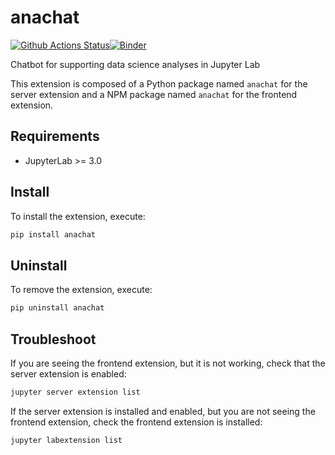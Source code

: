 # anachat

[![Github Actions Status](https://github.com/EPICLab/DSChatbot/workflows/Build/badge.svg)](https://github.com/EPICLab/DSChatbot/actions/workflows/build.yml)[![Binder](https://mybinder.org/badge_logo.svg)](https://mybinder.org/v2/gh/EPICLab/DSChatbot/main?urlpath=lab)

Chatbot for supporting data science analyses in Jupyter Lab

This extension is composed of a Python package named `anachat`
for the server extension and a NPM package named `anachat`
for the frontend extension.

## Requirements

- JupyterLab >= 3.0

## Install

To install the extension, execute:

```bash
pip install anachat
```

## Uninstall

To remove the extension, execute:

```bash
pip uninstall anachat
```

## Troubleshoot

If you are seeing the frontend extension, but it is not working, check
that the server extension is enabled:

```bash
jupyter server extension list
```

If the server extension is installed and enabled, but you are not seeing
the frontend extension, check the frontend extension is installed:

```bash
jupyter labextension list
```

